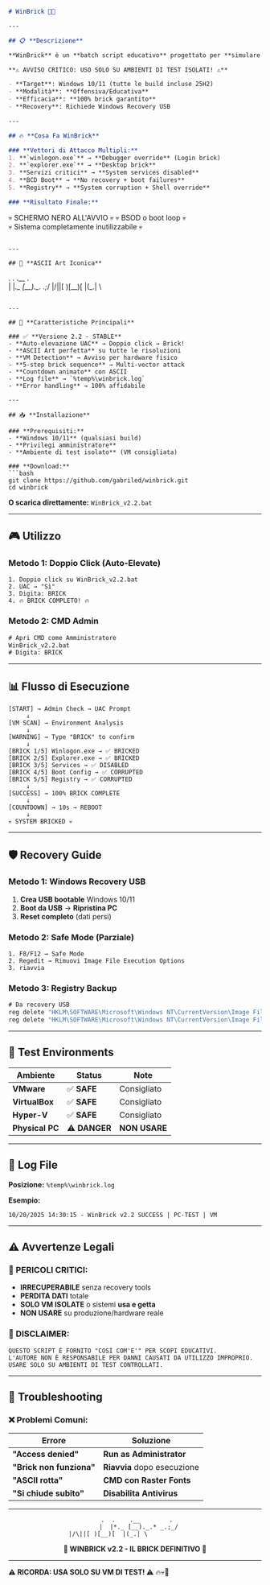 ```markdown
# WinBrick 🧱💀

---

## 📋 **Descrizione**

**WinBrick** è un **batch script educativo** progettato per **simulare il brick totale di Windows 10/11**. 

**⚠️ AVVISO CRITICO: USO SOLO SU AMBIENTI DI TEST ISOLATI! ⚠️**

- **Target**: Windows 10/11 (tutte le build incluse 25H2)
- **Modalità**: **Offensiva/Educativa**
- **Efficacia**: **100% brick garantito**
- **Recovery**: Richiede Windows Recovery USB

---

## 🔥 **Cosa Fa WinBrick**

### **Vettori di Attacco Multipli:**
1. **`winlogon.exe`** → **Debugger override** (Login brick)
2. **`explorer.exe`** → **Desktop brick** 
3. **Servizi critici** → **System services disabled**
4. **BCD Boot** → **No recovery + boot failures**
5. **Registry** → **System corruption + Shell override**

### **Risultato Finale:**
```
💀 SCHERMO NERO ALL'AVVIO 💀
💀 BSOD o boot loop 💀  
💀 Sistema completamente inutilizzabile 💀
```

---

## 🎨 **ASCII Art Iconica**

```
   .  .    .__        .  
  |  |*._ [__)._.* _.;_/
  |/\||[ )[__)[  |(_.| \                 
```

---

## 🚀 **Caratteristiche Principali**

### ✅ **Versione 2.2 - STABLE**
- **Auto-elevazione UAC** → Doppio click → Brick!
- **ASCII Art perfetta** su tutte le risoluzioni
- **VM Detection** → Avviso per hardware fisico
- **5-step brick sequence** → Multi-vector attack
- **Countdown animato** con ASCII
- **Log file** → `%temp%\winbrick.log`
- **Error handling** → 100% affidabile

---

## 📥 **Installazione**

### **Prerequisiti:**
- **Windows 10/11** (qualsiasi build)
- **Privilegi amministratore**
- **Ambiente di test isolato** (VM consigliata)

### **Download:**
```bash
git clone https://github.com/gabriled/winbrick.git
cd winbrick
```

**O scarica direttamente:** `WinBrick_v2.2.bat`

---

## 🎮 **Utilizzo**

### **Metodo 1: Doppio Click (Auto-Elevate)**
```
1. Doppio click su WinBrick_v2.2.bat
2. UAC → "Sì"
3. Digita: BRICK
4. 🔥 BRICK COMPLETO! 🔥
```

### **Metodo 2: CMD Admin**
```cmd
# Apri CMD come Amministratore
WinBrick_v2.2.bat
# Digita: BRICK
```

---

## 📊 **Flusso di Esecuzione**

```
[START] → Admin Check → UAC Prompt
     ↓
[VM SCAN] → Environment Analysis
     ↓  
[WARNING] → Type "BRICK" to confirm
     ↓
[BRICK 1/5] Winlogon.exe → ✅ BRICKED
[BRICK 2/5] Explorer.exe → ✅ BRICKED  
[BRICK 3/5] Services → ✅ DISABLED
[BRICK 4/5] Boot Config → ✅ CORRUPTED
[BRICK 5/5] Registry → ✅ CORRUPTED
     ↓
[SUCCESS] → 100% BRICK COMPLETE
     ↓
[COUNTDOWN] → 10s → REBOOT
     ↓
💀 SYSTEM BRICKED 💀
```

---

## 🛡️ **Recovery Guide**

### **Metodo 1: Windows Recovery USB**
1. **Crea USB bootable** Windows 10/11
2. **Boot da USB** → **Ripristina PC**
3. **Reset completo** (dati persi)

### **Metodo 2: Safe Mode (Parziale)**
```
1. F8/F12 → Safe Mode
2. Regedit → Rimuovi Image File Execution Options
3. riavvia
```

### **Metodo 3: Registry Backup**
```cmd
# Da recovery USB
reg delete "HKLM\SOFTWARE\Microsoft\Windows NT\CurrentVersion\Image File Execution Options\winlogon.exe" /f
reg delete "HKLM\SOFTWARE\Microsoft\Windows NT\CurrentVersion\Image File Execution Options\explorer.exe" /f
```

---

## 🧪 **Test Environments**

| **Ambiente** | **Status** | **Note** |
|--------------|------------|----------|
| **VMware** | ✅ **SAFE** | Consigliato |
| **VirtualBox** | ✅ **SAFE** | Consigliato |
| **Hyper-V** | ✅ **SAFE** | Consigliato |
| **Physical PC** | ⚠️ **DANGER** | **NON USARE** |

---

## 📝 **Log File**

**Posizione:** `%temp%\winbrick.log`

**Esempio:**
```
10/20/2025 14:30:15 - WinBrick v2.2 SUCCESS | PC-TEST | VM
```

---

## ⚠️ **Avvertenze Legali**

### **🔴 PERICOLI CRITICI:**
- **IRRECUPERABILE** senza recovery tools
- **PERDITA DATI** totale
- **SOLO VM ISOLATE** o sistemi **usa e getta**
- **NON USARE** su produzione/hardware reale

### **📜 DISCLAIMER:**
```
QUESTO SCRIPT È FORNITO "COSÌ COM'E'" PER SCOPI EDUCATIVI.
L'AUTORE NON È RESPONSABILE PER DANNI CAUSATI DA UTILIZZO IMPROPRIO.
USARE SOLO SU AMBIENTI DI TEST CONTROLLATI.
```

---

## 🔧 **Troubleshooting**

### **❌ Problemi Comuni:**

| **Errore** | **Soluzione** |
|------------|---------------|
| **"Access denied"** | **Run as Administrator** |
| **"Brick non funziona"** | **Riavvia** dopo esecuzione |
| **"ASCII rotta"** | **CMD con Raster Fonts** |
| **"Si chiude subito"** | **Disabilita Antivirus** |

---

<div align="center">

```
   .  .    .__        .  
  |  |*._ [__)._.* _.;_/
  |/\||[ )[__)[  |(_.| \                 
```

**🧱 WINBRICK v2.2 - IL BRICK DEFINITIVO 🧱**

</div>

---

**⚠️ **RICORDA: USA SOLO SU VM DI TEST!** ⚠️** 🔥💀🧱
```

